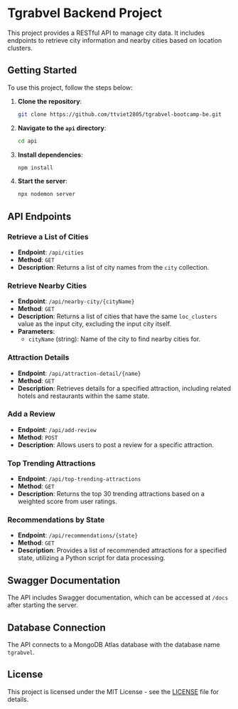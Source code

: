 
# Tgrabvel Backend Project

This project provides a RESTful API to manage city data. It includes endpoints to retrieve city information and nearby cities based on location clusters.

## Getting Started

To use this project, follow the steps below:

1. **Clone the repository**:
   ```bash
   git clone https://github.com/ttviet2805/tgrabvel-bootcamp-be.git
   ```

2. **Navigate to the `api` directory**:
   ```bash
   cd api
   ```

3. **Install dependencies**:
   ```bash
   npm install
   ```

4. **Start the server**:
   ```bash
   npx nodemon server
   ```

## API Endpoints

### Retrieve a List of Cities

- **Endpoint**: `/api/cities`
- **Method**: `GET`
- **Description**: Returns a list of city names from the `city` collection.

### Retrieve Nearby Cities

- **Endpoint**: `/api/nearby-city/{cityName}`
- **Method**: `GET`
- **Description**: Returns a list of cities that have the same `loc_clusters` value as the input city, excluding the input city itself.
- **Parameters**:
  - `cityName` (string): Name of the city to find nearby cities for.

### Attraction Details

- **Endpoint**: `/api/attraction-detail/{name}`
- **Method**: `GET`
- **Description**: Retrieves details for a specified attraction, including related hotels and restaurants within the same state.

### Add a Review

- **Endpoint**: `/api/add-review`
- **Method**: `POST`
- **Description**: Allows users to post a review for a specific attraction.

### Top Trending Attractions

- **Endpoint**: `/api/top-trending-attractions`
- **Method**: `GET`
- **Description**: Returns the top 30 trending attractions based on a weighted score from user ratings.

### Recommendations by State

- **Endpoint**: `/api/recommendations/{state}`
- **Method**: `GET`
- **Description**: Provides a list of recommended attractions for a specified state, utilizing a Python script for data processing.

## Swagger Documentation

The API includes Swagger documentation, which can be accessed at `/docs` after starting the server.

## Database Connection

The API connects to a MongoDB Atlas database with the database name `tgrabvel`.

## License

This project is licensed under the MIT License - see the [LICENSE](LICENSE) file for details.
